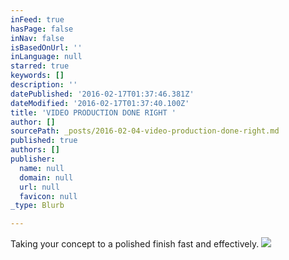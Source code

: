 ```yaml
---
inFeed: true
hasPage: false
inNav: false
isBasedOnUrl: ''
inLanguage: null
starred: true
keywords: []
description: ''
datePublished: '2016-02-17T01:37:46.381Z'
dateModified: '2016-02-17T01:37:40.100Z'
title: 'VIDEO PRODUCTION DONE RIGHT '
author: []
sourcePath: _posts/2016-02-04-video-production-done-right.md
published: true
authors: []
publisher:
  name: null
  domain: null
  url: null
  favicon: null
_type: Blurb

---
```

Taking your concept to a polished finish fast and effectively.
![](https://s3-us-west-2.amazonaws.com/the-grid-img/p/c833b6b43b2cecb898b062286a9e71c8f1c7db92.jpg)